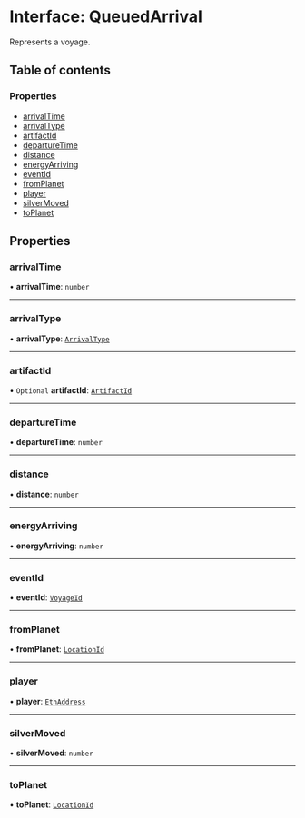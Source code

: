 # Interface: QueuedArrival

Represents a voyage.

## Table of contents

### Properties

- [arrivalTime](QueuedArrival.md#arrivaltime)
- [arrivalType](QueuedArrival.md#arrivaltype)
- [artifactId](QueuedArrival.md#artifactid)
- [departureTime](QueuedArrival.md#departuretime)
- [distance](QueuedArrival.md#distance)
- [energyArriving](QueuedArrival.md#energyarriving)
- [eventId](QueuedArrival.md#eventid)
- [fromPlanet](QueuedArrival.md#fromplanet)
- [player](QueuedArrival.md#player)
- [silverMoved](QueuedArrival.md#silvermoved)
- [toPlanet](QueuedArrival.md#toplanet)

## Properties

### arrivalTime

• **arrivalTime**: `number`

---

### arrivalType

• **arrivalType**: [`ArrivalType`](../README.md#arrivaltype)

---

### artifactId

• `Optional` **artifactId**: [`ArtifactId`](../README.md#artifactid)

---

### departureTime

• **departureTime**: `number`

---

### distance

• **distance**: `number`

---

### energyArriving

• **energyArriving**: `number`

---

### eventId

• **eventId**: [`VoyageId`](../README.md#voyageid)

---

### fromPlanet

• **fromPlanet**: [`LocationId`](../README.md#locationid)

---

### player

• **player**: [`EthAddress`](../README.md#ethaddress)

---

### silverMoved

• **silverMoved**: `number`

---

### toPlanet

• **toPlanet**: [`LocationId`](../README.md#locationid)

